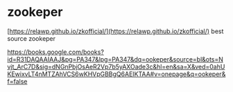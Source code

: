 # zookeper

[https://relawp.github.io/zkofficial/](https://relawp.github.io/zkofficial/) best source zookeper

https://books.google.com/books?id=R31DAQAAIAAJ&pg=PA347&lpg=PA347&dq=ookeper&source=bl&ots=Nvjt_ArC7D&sig=dNGnPbjOsAeR2Vp7b5yAXOade3c&hl=en&sa=X&ved=0ahUKEwixvLT4nMTZAhVCS6wKHVpGBBgQ6AEIKTAA#v=onepage&q=ookeper&f=false
